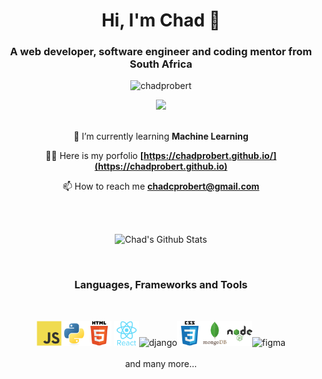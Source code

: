 <h1 align="center">Hi, I'm Chad 👋</h1>
<h3 align="center">A web developer, software engineer and coding mentor from South Africa</h3>
<p align="center"><img src="https://komarev.com/ghpvc/?username=chadprobert&label=Profile%20views" alt="chadprobert" /></p>
<div align="center">
  
 <img src="/git1.gif" wdith="500" height="500"/>

<br/>
<br/>

🌱 I’m currently learning **Machine Learning**

👨‍💻 Here is my porfolio **[https://chadprobert.github.io/](https://chadprobert.github.io)**

📫 How to reach me **chadcprobert@gmail.com**

<br/>
<br/>


![Chad's Github Stats](https://github-readme-stats.vercel.app/api?username=ChadProbert&bg_color=30,f85f11,f98e09&title_color=0D1117&text_color=0D1117&hide_border=true) 

<br/>

<h3 align="center">Languages, Frameworks and Tools</h3>
<br/>
<p align="center">
<img src="https://raw.githubusercontent.com/devicons/devicon/master/icons/javascript/javascript-original.svg" alt="javascript" width="40" height="40"/><img src="https://raw.githubusercontent.com/devicons/devicon/master/icons/python/python-original.svg" alt="python" width="40" height="40"/><img src="https://raw.githubusercontent.com/devicons/devicon/master/icons/html5/html5-original-wordmark.svg" alt="html5" width="40" height="40"/>
<img src="https://raw.githubusercontent.com/devicons/devicon/master/icons/react/react-original-wordmark.svg" alt="react" width="40" height="40"/><img src="https://cdn.worldvectorlogo.com/logos/django.svg" alt="django" width="40" height="40"/><img src="https://raw.githubusercontent.com/devicons/devicon/master/icons/css3/css3-original-wordmark.svg" alt="css3" width="40" height="40"/><img src="https://raw.githubusercontent.com/devicons/devicon/master/icons/mongodb/mongodb-original-wordmark.svg" alt="mongodb" width="40" height="40"/><img src="https://raw.githubusercontent.com/devicons/devicon/master/icons/nodejs/nodejs-original-wordmark.svg" alt="nodejs" width="40" height="40"/><img src="https://www.vectorlogo.zone/logos/figma/figma-icon.svg" alt="figma" width="40" height="40"/> 
<br/>
<br/>
and many more...
</p>

</div>
<!--
<h3 align="center">Connect with me:</h3>
<p align="center">
<a href="https://linkedin.com/in/chad probert" target="blank"><img align="center" src="https://raw.githubusercontent.com/rahuldkjain/github-profile-readme-generator/master/src/images/icons/Social/linked-in-alt.svg" alt="chad probert" height="30" width="40" /></a>
</p>
-->
